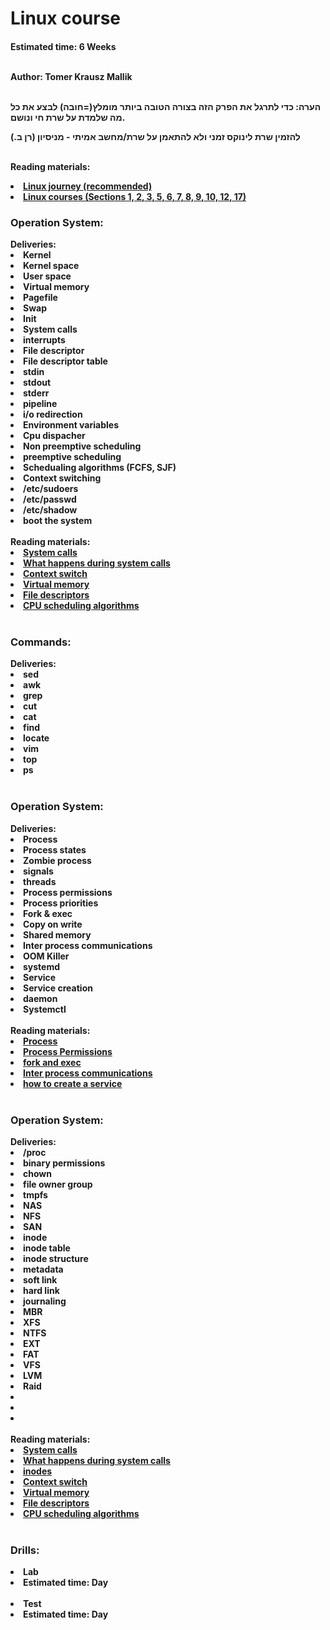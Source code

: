 <h1>Linux course</h1>
<h4>Estimated time: 6 Weeks
<br></br>

Author: Tomer Krausz Mallik
<br></br>

<b>הערה: כדי לתרגל את הפרק הזה בצורה הטובה ביותר מומלץ(=חובה) לבצע את כל מה שלמדת על שרת חי ונושם.</b>

<b> להזמין שרת לינוקס זמני ולא להתאמן על שרת/מחשב אמיתי - מניסיון (רן ב.) </b>
<br></br>

<b>Reading materials:</b>
<li> <a href="https://linuxjourney.com/"> Linux journey (recommended) </a> 
<li> <a href="https://www.tecmint.com/free-online-linux-learning-guide-for-beginners/"> Linux courses (Sections 1, 2, 3, 5, 6, 7, 8, 9, 10, 12, 17) </a> 


<h3>Operation System:</h3>
<b>Deliveries:</b>
<li> Kernel
<li> Kernel space
<li> User space
<li> Virtual memory
<li> Pagefile
<li> Swap
<li> Init
<li> System calls
<li> interrupts
<li> File descriptor
<li> File descriptor table
<li> stdin
<li> stdout
<li> stderr
<li> pipeline
<li> i/o redirection
<li> Environment variables
<li> Cpu dispacher
<li> Non preemptive scheduling
<li> preemptive scheduling
<li> Schedualing algorithms (FCFS, SJF)
<li> Context switching
<li> /etc/sudoers
<li> /etc/passwd
<li> /etc/shadow
<li> boot the system 
<br></br>
<b>Reading materials:</b>
<li> <a href="https://www.ionos.com/digitalguide/server/know-how/what-are-system-calls/"> System calls </a> 
<li> <a href="https://linux-kernel-labs.github.io/refs/heads/master/lectures/syscalls.html"> What happens during system calls </a> 
<li> <a href="http://www.linfo.org/context_switch.html"> Context switch </a> 
<li> <a href="https://elinux.org/images/4/4c/Ott.pdf"> Virtual memory </a> 
<li> <a href="https://www.bottomupcs.com/file_descriptors.xhtml"> File descriptors </a> 
<li> <a href="https://www.guru99.com/cpu-scheduling-algorithms.html"> CPU scheduling algorithms</a> 
<br></br>
  
<h3>Commands:</h3>
<b>Deliveries:</b>
<li> sed
<li> awk
<li> grep
<li> cut
<li> cat
<li> find
<li> locate
<li> vim
<li> top
<li> ps
<br></br>

<h3>Operation System:</h3>
<b>Deliveries:</b>
<li> Process
<li> Process states
<li> Zombie process
<li> signals
<li> threads
<li> Process permissions
<li> Process priorities
<li> Fork & exec
<li> Copy on write
<li> Shared memory
<li> Inter process communications
<li> OOM Killer
<li> systemd
<li> Service
<li> Service creation
<li> daemon
<li> Systemctl
<br></br>
<b>Reading materials:</b>
<li> <a href="https://www.tutorialspoint.com/operating_system/os_processes.htm"> Process </a> 
<li> <a href="https://linuxjourney.com/lesson/process-permissions"> Process Permissions </a> 
<li> <a href="https://unix.stackexchange.com/questions/31118/why-is-the-default-process-creation-mechanism-fork"> fork and exec </a> 
<li> <a href="https://www.youtube.com/watch?v=BU9m45WWqjM"> Inter process communications </a> 
<li> <a href="https://www.shubhamdipt.com/blog/how-to-create-a-systemd-service-in-linux/"> how to create a service </a> 
<br></br>

<h3>Operation System:</h3>
<b>Deliveries:</b>
<li> /proc
<li> binary permissions
<li> chown
<li> file owner group
<li> tmpfs
<li> NAS
<li> NFS
<li> SAN
<li> inode
<li> inode table
<li> inode structure
<li> metadata
<li> soft link
<li> hard link
<li> journaling
<li> MBR
<li> XFS
<li> NTFS
<li> EXT
<li> FAT
<li> VFS
<li> LVM
<li> Raid
<li> 
<li> 
<li> 
<br></br>
<b>Reading materials:</b>
<li> <a href="https://www.ionos.com/digitalguide/server/know-how/what-are-system-calls/"> System calls </a> 
<li> <a href="https://linux-kernel-labs.github.io/refs/heads/master/lectures/syscalls.html"> What happens during system calls </a> 
<li> <a href="https://www.howtogeek.com/465350/everything-you-ever-wanted-to-know-about-inodes-on-linux/"> inodes </a> 
<li> <a href="http://www.linfo.org/context_switch.html"> Context switch </a> 
<li> <a href="https://elinux.org/images/4/4c/Ott.pdf"> Virtual memory </a> 
<li> <a href="https://www.bottomupcs.com/file_descriptors.xhtml"> File descriptors </a> 
<li> <a href="https://www.guru99.com/cpu-scheduling-algorithms.html"> CPU scheduling algorithms</a> 
<br></br>




<h3>Drills:</h3>
<li> Lab
<li> Estimated time: Day
<br></br>
<li> Test
<li> Estimated time: Day
